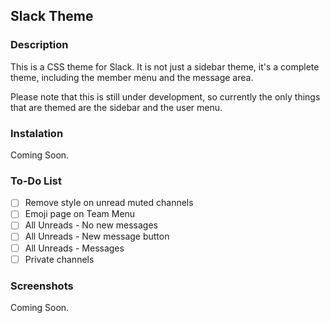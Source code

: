
## Slack Theme
### Description
This is a CSS theme for Slack. It is not just a sidebar theme, it's a complete theme, including the member menu and the message area. 

Please note that this is still under development, so currently the only things that are themed are the sidebar and the user menu.
### Instalation
Coming Soon.
### To-Do List
- [ ] Remove style on unread muted channels
- [ ] Emoji page on Team Menu
- [ ] All Unreads - No new messages
- [ ] All Unreads - New message button
- [ ] All Unreads - Messages
- [ ] Private channels
### Screenshots
Coming Soon.
